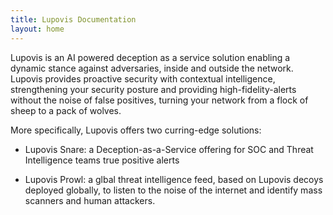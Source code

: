 ```yaml
---
title: Lupovis Documentation
layout: home
---
```


Lupovis is an AI powered deception as a service solution enabling a dynamic stance against adversaries, inside and outside the network. Lupovis provides proactive security with contextual intelligence, strengthening your security posture and providing high-fidelity-alerts without the noise of false positives, turning your network from a flock of sheep to a pack of wolves.



More specifically, Lupovis offers two curring-edge solutions:

- Lupovis Snare: a Deception-as-a-Service offering for SOC and Threat Intelligence teams true positive alerts 

- Lupovis Prowl: a glbal threat intelligence feed, based on Lupovis decoys deployed globally, to listen to the noise of the internet and identify mass scanners and human attackers.
